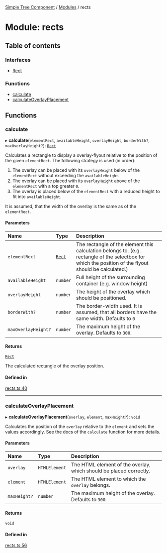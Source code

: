 [Simple Tree Component](../README.md) / [Modules](../modules.md) / rects

# Module: rects

## Table of contents

### Interfaces

- [Rect](rects.Rect.md)

### Functions

- [calculate](rects.md#calculate)
- [calculateOverlayPlacement](rects.md#calculateoverlayplacement)

## Functions

### calculate

▸ **calculate**(`elementRect`, `availableHeight`, `overlayHeight`, `borderWith?`, `maxOverlayHeight?`): [`Rect`](rects.Rect.md)

Calculates a rectangle to display a overlay-flyout relative to the position of the given `elementRect`.
The following strategy is used (in order):
  1. The overlay can be placed with its `overlayHeight` below of the `elementRect` without exceeding the `availableHeight`.
  2. The overlay can be placed with its `overlayHeight` above of the `elementRect` with a top greater `0`.
  3. The overlay is placed below of the `elementRect` with a reduced height to fit into `availableHeight`.

It is assumed, that the width of the overlay is the same as of the `elementRect`.

#### Parameters

| Name | Type | Description |
| :------ | :------ | :------ |
| `elementRect` | [`Rect`](rects.Rect.md) | The rectangle of the element this calculation belongs to. (e.g. rectangle of the selectbox for which the position of the flyout should be calculated.) |
| `availableHeight` | `number` | Full height of the surrounding container (e.g. window height) |
| `overlayHeight` | `number` | The height of the overlay which should be positioned. |
| `borderWith?` | `number` | The border-width used. It is assumed, that all borders have the same width. Defaults to `0` |
| `maxOverlayHeight?` | `number` | The maximum height of the overlay. Defaults to `300`. |

#### Returns

[`Rect`](rects.Rect.md)

The calculated rectangle of the overlay position.

#### Defined in

[rects.ts:40](https://github.com/ckotzbauer/simple-tree-component/blob/e64bd84/src/types/rects.ts#L40)

___

### calculateOverlayPlacement

▸ **calculateOverlayPlacement**(`overlay`, `element`, `maxHeight?`): `void`

Calculates the position of the `overlay` relative to the `element` and sets the values accordingly.
See the docs of the `calculate` function for more details.

#### Parameters

| Name | Type | Description |
| :------ | :------ | :------ |
| `overlay` | `HTMLElement` | The HTML element of the overlay, which should be placed correctly. |
| `element` | `HTMLElement` | The HTML element to which the `overlay` belongs. |
| `maxHeight?` | `number` | The maximum height of the overlay. Defaults to `300`. |

#### Returns

`void`

#### Defined in

[rects.ts:56](https://github.com/ckotzbauer/simple-tree-component/blob/e64bd84/src/types/rects.ts#L56)
